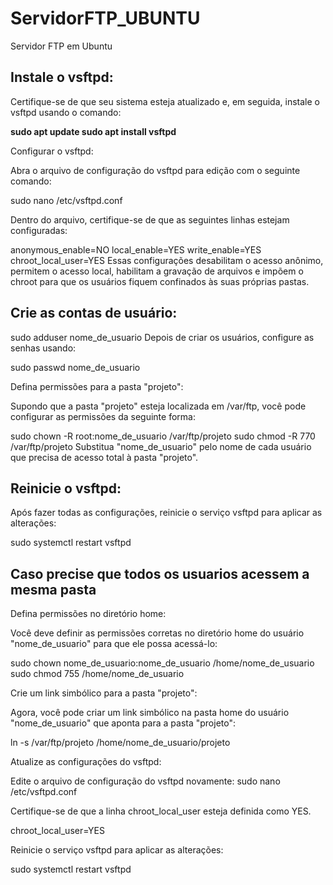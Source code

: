 # ServidorFTP_UBUNTU
Servidor FTP em Ubuntu


<h2>Instale o vsftpd:</h2>

Certifique-se de que seu sistema esteja atualizado e, em seguida, instale o vsftpd usando o comando:

<b>sudo apt update
sudo apt install vsftpd</b>


Configurar o vsftpd:

Abra o arquivo de configuração do vsftpd para edição com o seguinte comando:


sudo nano /etc/vsftpd.conf


Dentro do arquivo, certifique-se de que as seguintes linhas estejam configuradas:

anonymous_enable=NO
local_enable=YES
write_enable=YES
chroot_local_user=YES
Essas configurações desabilitam o acesso anônimo, permitem o acesso local, habilitam a gravação de arquivos e impõem o chroot para que os usuários fiquem confinados às suas próprias pastas.

<h2>Crie as contas de usuário:</h2>


sudo adduser nome_de_usuario
Depois de criar os usuários, configure as senhas usando:

sudo passwd nome_de_usuario


Defina permissões para a pasta "projeto":

Supondo que a pasta "projeto" esteja localizada em /var/ftp, você pode configurar as permissões da seguinte forma:


sudo chown -R root:nome_de_usuario /var/ftp/projeto
sudo chmod -R 770 /var/ftp/projeto
Substitua "nome_de_usuario" pelo nome de cada usuário que precisa de acesso total à pasta "projeto".



<h2>Reinicie o vsftpd:</h2>

Após fazer todas as configurações, reinicie o serviço vsftpd para aplicar as alterações:

sudo systemctl restart vsftpd

<h2>Caso precise que todos os usuarios acessem a mesma pasta</h2>

Defina permissões no diretório home:

Você deve definir as permissões corretas no diretório home do usuário "nome_de_usuario" para que ele possa acessá-lo:


sudo chown nome_de_usuario:nome_de_usuario /home/nome_de_usuario
sudo chmod 755 /home/nome_de_usuario

Crie um link simbólico para a pasta "projeto":

Agora, você pode criar um link simbólico na pasta home do usuário "nome_de_usuario" que aponta para a pasta "projeto":


ln -s /var/ftp/projeto /home/nome_de_usuario/projeto

Atualize as configurações do vsftpd:

Edite o arquivo de configuração do vsftpd novamente:
sudo nano /etc/vsftpd.conf


Certifique-se de que a linha chroot_local_user esteja definida como YES.

chroot_local_user=YES



Reinicie o serviço vsftpd para aplicar as alterações:

sudo systemctl restart vsftpd
